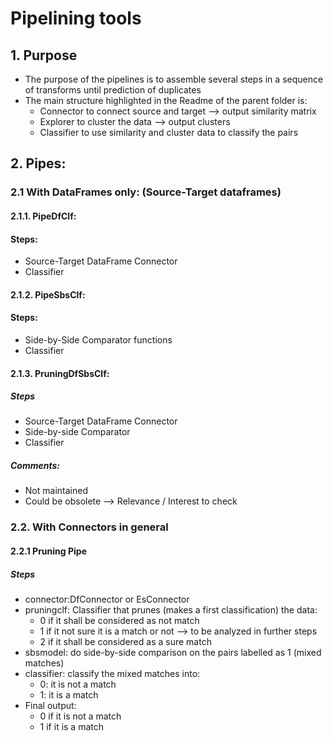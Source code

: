 # Pipelining tools
## 1. Purpose
* The purpose of the pipelines is to assemble several steps in a sequence of transforms until prediction of duplicates
* The main structure highlighted in the Readme of the parent folder is:
    * Connector to connect source and target --> output similarity matrix
    * Explorer to cluster the data --> output clusters
    * Classifier to use similarity and cluster data to classify the pairs
 
## 2. Pipes:

### 2.1 With DataFrames only: (Source-Target dataframes)
#### 2.1.1. PipeDfClf:
#### Steps:
* Source-Target DataFrame Connector
* Classifier

#### 2.1.2. PipeSbsClf:
#### Steps:
* Side-by-Side Comparator functions
* Classifier

#### 2.1.3. PruningDfSbsClf:
##### Steps
* Source-Target DataFrame Connector
* Side-by-side Comparator
* Classifier
##### Comments:
* Not maintained
* Could be obsolete --> Relevance / Interest to check

### 2.2. With Connectors in general
#### 2.2.1 Pruning Pipe
##### Steps
* connector:DfConnector or EsConnector
* pruningclf: Classifier that prunes (makes a first classification) the data:
    * 0 if it shall be considered as not match
    * 1 if it not sure it is a match or not --> to be analyzed in further steps
    * 2 if it shall be considered as a sure match
* sbsmodel: do side-by-side comparison on the pairs labelled as 1 (mixed matches)
* classifier: classify the mixed matches into:
    * 0: it is not a match
    * 1: it is a match
* Final output:
    * 0 if it is not a match
    * 1 if it is a match